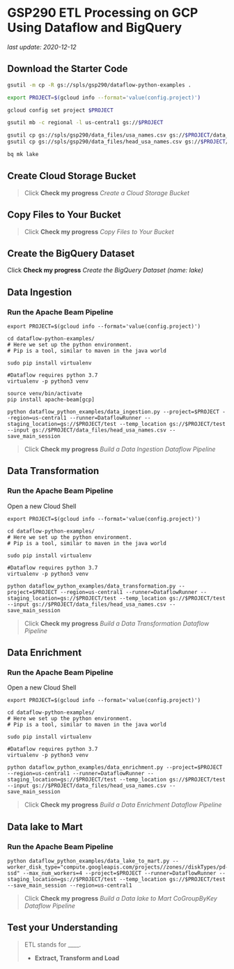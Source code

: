# **GSP290** ETL Processing on GCP Using Dataflow and BigQuery

_last update: 2020-12-12_

## Download the Starter Code

```bash
gsutil -m cp -R gs://spls/gsp290/dataflow-python-examples .

export PROJECT=$(gcloud info --format='value(config.project)')

gcloud config set project $PROJECT

gsutil mb -c regional -l us-central1 gs://$PROJECT

gsutil cp gs://spls/gsp290/data_files/usa_names.csv gs://$PROJECT/data_files/
gsutil cp gs://spls/gsp290/data_files/head_usa_names.csv gs://$PROJECT/data_files/

bq mk lake

```

## Create Cloud Storage Bucket

> Click **Check my progress**
> _Create a Cloud Storage Bucket_

## Copy Files to Your Bucket

> Click **Check my progress**
> _Copy Files to Your Bucket_

## Create the BigQuery Dataset

Click **Check my progress** _Create the BigQuery Dataset (name: lake)_

## Data Ingestion

### Run the Apache Beam Pipeline

```
export PROJECT=$(gcloud info --format='value(config.project)')

cd dataflow-python-examples/
# Here we set up the python environment.
# Pip is a tool, similar to maven in the java world

sudo pip install virtualenv

#Dataflow requires python 3.7
virtualenv -p python3 venv

source venv/bin/activate
pip install apache-beam[gcp]

python dataflow_python_examples/data_ingestion.py --project=$PROJECT --region=us-central1 --runner=DataflowRunner --staging_location=gs://$PROJECT/test --temp_location gs://$PROJECT/test --input gs://$PROJECT/data_files/head_usa_names.csv --save_main_session

```

> Click **Check my progress**
> _Build a Data Ingestion Dataflow Pipeline_

## Data Transformation

### Run the Apache Beam Pipeline

Open a new Cloud Shell

```
export PROJECT=$(gcloud info --format='value(config.project)')

cd dataflow-python-examples/
# Here we set up the python environment.
# Pip is a tool, similar to maven in the java world

sudo pip install virtualenv

#Dataflow requires python 3.7
virtualenv -p python3 venv

python dataflow_python_examples/data_transformation.py --project=$PROJECT --region=us-central1 --runner=DataflowRunner --staging_location=gs://$PROJECT/test --temp_location gs://$PROJECT/test --input gs://$PROJECT/data_files/head_usa_names.csv --save_main_session

```

> Click **Check my progress**
> _Build a Data Transformation Dataflow Pipeline_

## Data Enrichment

### Run the Apache Beam Pipeline

Open a new Cloud Shell

```
export PROJECT=$(gcloud info --format='value(config.project)')

cd dataflow-python-examples/
# Here we set up the python environment.
# Pip is a tool, similar to maven in the java world

sudo pip install virtualenv

#Dataflow requires python 3.7
virtualenv -p python3 venv

python dataflow_python_examples/data_enrichment.py --project=$PROJECT --region=us-central1 --runner=DataflowRunner --staging_location=gs://$PROJECT/test --temp_location gs://$PROJECT/test --input gs://$PROJECT/data_files/head_usa_names.csv --save_main_session

```

> Click **Check my progress**
> _Build a Data Enrichment Dataflow Pipeline_

## Data lake to Mart

### Run the Apache Beam Pipeline

```
python dataflow_python_examples/data_lake_to_mart.py --worker_disk_type="compute.googleapis.com/projects//zones//diskTypes/pd-ssd" --max_num_workers=4 --project=$PROJECT --runner=DataflowRunner --staging_location=gs://$PROJECT/test --temp_location gs://$PROJECT/test --save_main_session --region=us-central1

```

> Click **Check my progress**
> _Build a Data lake to Mart CoGroupByKey Dataflow Pipeline_

## Test your Understanding

> ETL stands for ____.
>
> - **Extract, Transform and Load**
